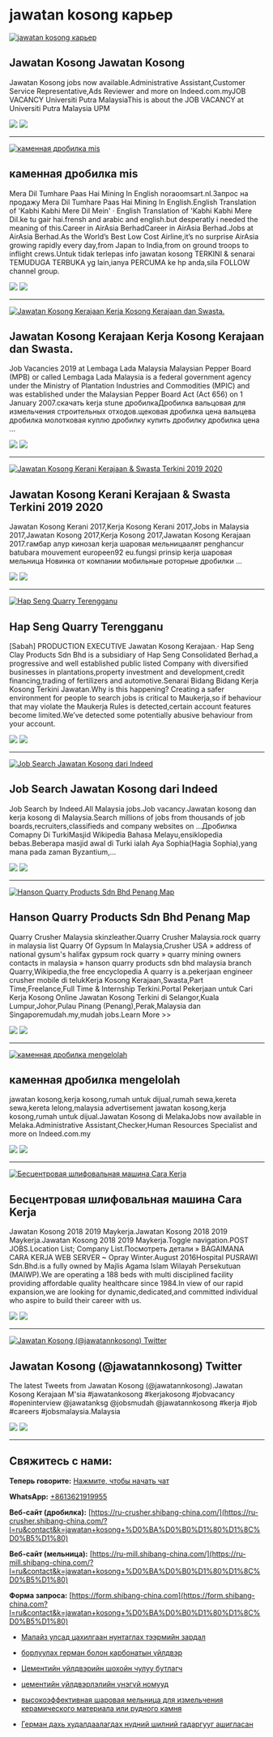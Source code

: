 # jawatan kosong карьер

<a href="https://swt.shibang-china.com/?l=ru&img&k=jawatan+kosong+%D0%BA%D0%B0%D1%80%D1%8C%D0%B5%D1%80" target="_blank">![jawatan kosong карьер](http://static.shibang-china.com/all-800x300/1038.jpg)</a>

## Jawatan Kosong Jawatan Kosong
Jawatan Kosong jobs now available.Administrative Assistant,Customer Service Representative,Ads Reviewer and more on Indeed.com.myJOB VACANCY Universiti Putra MalaysiaThis is about the JOB VACANCY at Universiti Putra Malaysia UPM


<a href="https://whatsapp.shibangsoft.com/WhatsApp.php" target="_blank" title="WhatsApp">![](http://static.shibang-china.com/icon/whatsapp.png)</a> <a href="https://swt.shibang-china.com/?l=ru&icon&k=jawatan+kosong+%D0%BA%D0%B0%D1%80%D1%8C%D0%B5%D1%80" target="_blank">![](http://static.shibang-china.com/icon/chat-ru.png)</a>

---

<a href="https://swt.shibang-china.com/?l=ru&img&k=jawatan+kosong+%D0%BA%D0%B0%D1%80%D1%8C%D0%B5%D1%80" target="_blank">![каменная дробилка mis](http://static.shibang-china.com/all-800x300/1336.jpg)</a>

## каменная дробилка mis
Mera Dil Tumhare Paas Hai Mining In English noraoomsart.nl.Запрос на продажу Mera Dil Tumhare Paas Hai Mining In English.English Translation of 'Kabhi Kabhi Mere Dil Mein' &#183; English Translation of 'Kabhi Kabhi Mere Dil.ke tu gair hai.frensh and arabic and english.but desperatly i needed the meaning of this.Career in AirAsia BerhadCareer in AirAsia Berhad.Jobs at AirAsia Berhad.As the World’s Best Low Cost Airline,it’s no surprise AirAsia growing rapidly every day,from Japan to India,from on ground troops to inflight crews.Untuk tidak terlepas info jawatan kosong TERKINI &amp; senarai TEMUDUGA TERBUKA yg lain,ianya PERCUMA ke hp anda,sila FOLLOW channel group.


<a href="https://whatsapp.shibangsoft.com/WhatsApp.php" target="_blank" title="WhatsApp">![](http://static.shibang-china.com/icon/whatsapp.png)</a> <a href="https://swt.shibang-china.com/?l=ru&icon&k=jawatan+kosong+%D0%BA%D0%B0%D1%80%D1%8C%D0%B5%D1%80" target="_blank">![](http://static.shibang-china.com/icon/chat-ru.png)</a>

---

<a href="https://swt.shibang-china.com/?l=ru&img&k=jawatan+kosong+%D0%BA%D0%B0%D1%80%D1%8C%D0%B5%D1%80" target="_blank">![Jawatan Kosong Kerajaan Kerja Kosong Kerajaan dan Swasta.](http://static.shibang-china.com/all-800x300/1128.jpg)</a>

## Jawatan Kosong Kerajaan Kerja Kosong Kerajaan dan Swasta.
Job Vacancies 2019 at Lembaga Lada Malaysia Malaysian Pepper Board (MPB) or called Lembaga Lada Malaysia is a federal government agency under the Ministry of Plantation Industries and Commodities (MPIC) and was established under the Malaysian Pepper Board Act (Act 656) on 1 January 2007.скачать kerja stune дробилкаДробилка вальцовая для измельчения строительных отходов.щековая дробилка цена вальцева дробилка молотковая куплю дробилку купить дробилку дробилка цена …


<a href="https://whatsapp.shibangsoft.com/WhatsApp.php" target="_blank" title="WhatsApp">![](http://static.shibang-china.com/icon/whatsapp.png)</a> <a href="https://swt.shibang-china.com/?l=ru&icon&k=jawatan+kosong+%D0%BA%D0%B0%D1%80%D1%8C%D0%B5%D1%80" target="_blank">![](http://static.shibang-china.com/icon/chat-ru.png)</a>

---

<a href="https://swt.shibang-china.com/?l=ru&img&k=jawatan+kosong+%D0%BA%D0%B0%D1%80%D1%8C%D0%B5%D1%80" target="_blank">![Jawatan Kosong Kerani Kerajaan &amp; Swasta Terkini 2019 2020](http://static.shibang-china.com/all-800x300/559.jpg)</a>

## Jawatan Kosong Kerani Kerajaan &amp; Swasta Terkini 2019 2020
Jawatan Kosong Kerani 2017,Kerja Kosong Kerani 2017,Jobs in Malaysia 2017,Jawatan Kosong 2017,Kerja Kosong 2017,Jawatan Kosong Kerajaan 2017.гамбар алур кинозал kerja шаровая мельницаалят penghancur batubara mouvement europeen92 eu.fungsi prinsip kerja шаровая мельница Новинка от компании мобильные роторные дробилки …


<a href="https://whatsapp.shibangsoft.com/WhatsApp.php" target="_blank" title="WhatsApp">![](http://static.shibang-china.com/icon/whatsapp.png)</a> <a href="https://swt.shibang-china.com/?l=ru&icon&k=jawatan+kosong+%D0%BA%D0%B0%D1%80%D1%8C%D0%B5%D1%80" target="_blank">![](http://static.shibang-china.com/icon/chat-ru.png)</a>

---

<a href="https://swt.shibang-china.com/?l=ru&img&k=jawatan+kosong+%D0%BA%D0%B0%D1%80%D1%8C%D0%B5%D1%80" target="_blank">![Hap Seng Quarry Terengganu](http://static.shibang-china.com/all-800x300/1368.jpg)</a>

## Hap Seng Quarry Terengganu
[Sabah] PRODUCTION EXECUTIVE Jawatan Kosong Kerajaan.&#183; Hap Seng Clay Products Sdn Bhd is a subsidiary of Hap Seng Consolidated Berhad,a progressive and well established public listed Company with diversified businesses in plantations,property investment and development,credit financing,trading of fertilizers and automotive.Senarai Bidang Bidang Kerja Kosong Terkini Jawatan.Why is this happening? Creating a safer environment for people to search jobs is critical to Maukerja,so if behaviour that may violate the Maukerja Rules is detected,certain account features become limited.We’ve detected some potentially abusive behaviour from your account.


<a href="https://whatsapp.shibangsoft.com/WhatsApp.php" target="_blank" title="WhatsApp">![](http://static.shibang-china.com/icon/whatsapp.png)</a> <a href="https://swt.shibang-china.com/?l=ru&icon&k=jawatan+kosong+%D0%BA%D0%B0%D1%80%D1%8C%D0%B5%D1%80" target="_blank">![](http://static.shibang-china.com/icon/chat-ru.png)</a>

---

<a href="https://swt.shibang-china.com/?l=ru&img&k=jawatan+kosong+%D0%BA%D0%B0%D1%80%D1%8C%D0%B5%D1%80" target="_blank">![Job Search Jawatan Kosong dari Indeed](http://static.shibang-china.com/all-800x300/1518.jpg)</a>

## Job Search Jawatan Kosong dari Indeed
Job Search by Indeed.All Malaysia jobs.Job vacancy.Jawatan kosong dan kerja kosong di Malaysia.Search millions of jobs from thousands of job boards,recruiters,classifieds and company websites on …Дробилка Comapny Di TurkiMasjid Wikipedia Bahasa Melayu,ensiklopedia bebas.Beberapa masjid awal di Turki ialah Aya Sophia(Hagia Sophia),yang mana pada zaman Byzantium,…


<a href="https://whatsapp.shibangsoft.com/WhatsApp.php" target="_blank" title="WhatsApp">![](http://static.shibang-china.com/icon/whatsapp.png)</a> <a href="https://swt.shibang-china.com/?l=ru&icon&k=jawatan+kosong+%D0%BA%D0%B0%D1%80%D1%8C%D0%B5%D1%80" target="_blank">![](http://static.shibang-china.com/icon/chat-ru.png)</a>

---

<a href="https://swt.shibang-china.com/?l=ru&img&k=jawatan+kosong+%D0%BA%D0%B0%D1%80%D1%8C%D0%B5%D1%80" target="_blank">![Hanson Quarry Products Sdn Bhd Penang Mар](http://static.shibang-china.com/all-800x300/1461.jpg)</a>

## Hanson Quarry Products Sdn Bhd Penang Mар
Quarry Crusher Malaysia skinzleather.Quarry Crusher Malaysia.rock quarry in malaysia list Quarry Of Gypsum In Malaysia,Crusher USA &#187; address of national gysum's halifax gypsum rock quarry &#187; quarry mining owners contacts in malaysia &#187; hanson quarry products sdn bhd malaysia branch Quarry,Wikipedia,the free encyclopedia A quarry is a.pekerjaan engineer crusher mobile di telukKerja Kosong Kerajaan,Swasta,Part Time,Freelance,Full Time &amp; Internship Terkini.Portal Pekerjaan untuk Cari Kerja Kosong Online Jawatan Kosong Terkini di Selangor,Kuala Lumpur,Johor,Pulau Pinang (Penang),Perak,Malaysia dan Singaporemudah.my,mudah jobs.Learn More &gt;&gt;


<a href="https://whatsapp.shibangsoft.com/WhatsApp.php" target="_blank" title="WhatsApp">![](http://static.shibang-china.com/icon/whatsapp.png)</a> <a href="https://swt.shibang-china.com/?l=ru&icon&k=jawatan+kosong+%D0%BA%D0%B0%D1%80%D1%8C%D0%B5%D1%80" target="_blank">![](http://static.shibang-china.com/icon/chat-ru.png)</a>

---

<a href="https://swt.shibang-china.com/?l=ru&img&k=jawatan+kosong+%D0%BA%D0%B0%D1%80%D1%8C%D0%B5%D1%80" target="_blank">![каменная дробилка mengelolah](http://static.shibang-china.com/all-800x300/1463.jpg)</a>

## каменная дробилка mengelolah
jawatan kosong,kerja kosong,rumah untuk dijual,rumah sewa,kereta sewa,kereta lelong,malaysia advertisement jawatan kosong,kerja kosong,rumah untuk dijual.Jawatan Kosong di MelakaJobs now available in Melaka.Administrative Assistant,Checker,Human Resources Specialist and more on Indeed.com.my


<a href="https://whatsapp.shibangsoft.com/WhatsApp.php" target="_blank" title="WhatsApp">![](http://static.shibang-china.com/icon/whatsapp.png)</a> <a href="https://swt.shibang-china.com/?l=ru&icon&k=jawatan+kosong+%D0%BA%D0%B0%D1%80%D1%8C%D0%B5%D1%80" target="_blank">![](http://static.shibang-china.com/icon/chat-ru.png)</a>

---

<a href="https://swt.shibang-china.com/?l=ru&img&k=jawatan+kosong+%D0%BA%D0%B0%D1%80%D1%8C%D0%B5%D1%80" target="_blank">![Бесцентровая шлифовальная машина Cara Kerja](http://static.shibang-china.com/all-800x300/892.jpg)</a>

## Бесцентровая шлифовальная машина Cara Kerja
Jawatan Kosong 2018 2019 Maykerja.Jawatan Kosong 2018 2019 Maykerja.Jawatan Kosong 2018 2019 Maykerja.Toggle navigation.POST JOBS.Location List; Company List.Посмотреть детали &#187; BAGAIMANA CARA KERJA WEB SERVER ~ Opray Winter.August 2016Hospital PUSRAWI Sdn.Bhd.is a fully owned by Majlis Agama Islam Wilayah Persekutuan (MAIWP).We are operating a 188 beds with multi disciplined facility providing affordable quality healthcare since 1984.In view of our rapid expansion,we are looking for dynamic,dedicated,and committed individual who aspire to build their career with us.


<a href="https://whatsapp.shibangsoft.com/WhatsApp.php" target="_blank" title="WhatsApp">![](http://static.shibang-china.com/icon/whatsapp.png)</a> <a href="https://swt.shibang-china.com/?l=ru&icon&k=jawatan+kosong+%D0%BA%D0%B0%D1%80%D1%8C%D0%B5%D1%80" target="_blank">![](http://static.shibang-china.com/icon/chat-ru.png)</a>

---

<a href="https://swt.shibang-china.com/?l=ru&img&k=jawatan+kosong+%D0%BA%D0%B0%D1%80%D1%8C%D0%B5%D1%80" target="_blank">![Jawatan Kosong (@jawatannkosong) Twitter](http://static.shibang-china.com/all-800x300/1384.jpg)</a>

## Jawatan Kosong (@jawatannkosong) Twitter
The latest Tweets from Jawatan Kosong (@jawatannkosong).Jawatan Kosong Kerajaan M'sia #jawatankosong #kerjakosong #jobvacancy #openinterview @jawatanksg @jobsmudah @jawatannkosong #kerja #job #careers #jobsmalaysia.Malaysia

<a href="https://whatsapp.shibangsoft.com/WhatsApp.php" target="_blank" title="WhatsApp">![](http://static.shibang-china.com/icon/whatsapp.png)</a> <a href="https://swt.shibang-china.com/?l=ru&icon&k=jawatan+kosong+%D0%BA%D0%B0%D1%80%D1%8C%D0%B5%D1%80" target="_blank">![](http://static.shibang-china.com/icon/chat-ru.png)</a>

---
## Свяжитесь с нами:

**Теперь говорите:** [Нажмите, чтобы начать чат](https://swt.shibang-china.com?l=ru&contact&k=jawatan+kosong+%D0%BA%D0%B0%D1%80%D1%8C%D0%B5%D1%80)

**WhatsApp:**  [+8613621919955](https://whatsapp.shibangsoft.com/WhatsApp.php)

**Веб-сайт (дробилка):** [https://ru-crusher.shibang-china.com/](https://ru-crusher.shibang-china.com/?l=ru&contact&k=jawatan+kosong+%D0%BA%D0%B0%D1%80%D1%8C%D0%B5%D1%80)

**Веб-сайт (мельница):** [https://ru-mill.shibang-china.com/](https://ru-mill.shibang-china.com/?l=ru&contact&k=jawatan+kosong+%D0%BA%D0%B0%D1%80%D1%8C%D0%B5%D1%80)

**Форма запроса:** [https://form.shibang-china.com](https://form.shibang-china.com?l=ru&contact&k=jawatan+kosong+%D0%BA%D0%B0%D1%80%D1%8C%D0%B5%D1%80)

* [Малайз улсад цахилгаан нунтаглах тээрмийн зардал](../127/%D0%9C%D0%B0%D0%BB%D0%B0%D0%B9%D0%B7%20%D1%83%D0%BB%D1%81%D0%B0%D0%B4%20%D1%86%D0%B0%D1%85%D0%B8%D0%BB%D0%B3%D0%B0%D0%B0%D0%BD%20%D0%BD%D1%83%D0%BD%D1%82%D0%B0%D0%B3%D0%BB%D0%B0%D1%85%20%D1%82%D1%8D%D1%8D%D1%80%D0%BC%D0%B8%D0%B9%D0%BD%20%D0%B7%D0%B0%D1%80%D0%B4%D0%B0%D0%BB.md)

* [борлуулах герман болон карбонатын үйлдвэр](../130/%D0%B1%D0%BE%D1%80%D0%BB%D1%83%D1%83%D0%BB%D0%B0%D1%85%20%D0%B3%D0%B5%D1%80%D0%BC%D0%B0%D0%BD%20%D0%B1%D0%BE%D0%BB%D0%BE%D0%BD%20%D0%BA%D0%B0%D1%80%D0%B1%D0%BE%D0%BD%D0%B0%D1%82%D1%8B%D0%BD%20%D2%AF%D0%B9%D0%BB%D0%B4%D0%B2%D1%8D%D1%80.md)

* [Цементийн үйлдвэрийн шохойн чулуу бутлагч](../128/%D0%A6%D0%B5%D0%BC%D0%B5%D0%BD%D1%82%D0%B8%D0%B9%D0%BD%20%D2%AF%D0%B9%D0%BB%D0%B4%D0%B2%D1%8D%D1%80%D0%B8%D0%B9%D0%BD%20%D1%88%D0%BE%D1%85%D0%BE%D0%B9%D0%BD%20%D1%87%D1%83%D0%BB%D1%83%D1%83%20%D0%B1%D1%83%D1%82%D0%BB%D0%B0%D0%B3%D1%87.md)

* [цементийн үйлдвэрлэлийн үнэгүй номууд](../128/%D1%86%D0%B5%D0%BC%D0%B5%D0%BD%D1%82%D0%B8%D0%B9%D0%BD%20%D2%AF%D0%B9%D0%BB%D0%B4%D0%B2%D1%8D%D1%80%D0%BB%D1%8D%D0%BB%D0%B8%D0%B9%D0%BD%20%D2%AF%D0%BD%D1%8D%D0%B3%D2%AF%D0%B9%20%D0%BD%D0%BE%D0%BC%D1%83%D1%83%D0%B4.md)

* [высокоэффективная шаровая мельница для измельчения керамического материала или рудного камня](../126/%D0%B2%D1%8B%D1%81%D0%BE%D0%BA%D0%BE%D1%8D%D1%84%D1%84%D0%B5%D0%BA%D1%82%D0%B8%D0%B2%D0%BD%D0%B0%D1%8F%20%D1%88%D0%B0%D1%80%D0%BE%D0%B2%D0%B0%D1%8F%20%D0%BC%D0%B5%D0%BB%D1%8C%D0%BD%D0%B8%D1%86%D0%B0%20%D0%B4%D0%BB%D1%8F%20%D0%B8%D0%B7%D0%BC%D0%B5%D0%BB%D1%8C%D1%87%D0%B5%D0%BD%D0%B8%D1%8F%20%D0%BA%D0%B5%D1%80%D0%B0%D0%BC%D0%B8%D1%87%D0%B5%D1%81%D0%BA%D0%BE%D0%B3%D0%BE%20%D0%BC%D0%B0%D1%82%D0%B5%D1%80%D0%B8%D0%B0%D0%BB%D0%B0%20%D0%B8%D0%BB%D0%B8%20%D1%80%D1%83%D0%B4%D0%BD%D0%BE%D0%B3%D0%BE%20%D0%BA%D0%B0%D0%BC%D0%BD%D1%8F.md)

* [Герман дахь худалдаалагдах нүдний шилний гадаргууг ашигласан](../127/%D0%93%D0%B5%D1%80%D0%BC%D0%B0%D0%BD%20%D0%B4%D0%B0%D1%85%D1%8C%20%D1%85%D1%83%D0%B4%D0%B0%D0%BB%D0%B4%D0%B0%D0%B0%D0%BB%D0%B0%D0%B3%D0%B4%D0%B0%D1%85%20%D0%BD%D2%AF%D0%B4%D0%BD%D0%B8%D0%B9%20%D1%88%D0%B8%D0%BB%D0%BD%D0%B8%D0%B9%20%D0%B3%D0%B0%D0%B4%D0%B0%D1%80%D0%B3%D1%83%D1%83%D0%B3%20%D0%B0%D1%88%D0%B8%D0%B3%D0%BB%D0%B0%D1%81%D0%B0%D0%BD.md)